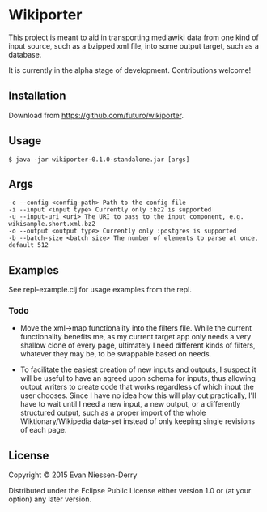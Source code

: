 # Wikiporter

This project is meant to aid in transporting mediawiki data from one kind of
input source, such as a bzipped xml file, into some output target, such as a
database.

It is currently in the alpha stage of development. Contributions welcome!

## Installation

Download from https://github.com/futuro/wikiporter.

## Usage

    $ java -jar wikiporter-0.1.0-standalone.jar [args]

## Args

```
-c --config <config-path> Path to the config file
-i --input <input type> Currently only :bz2 is supported
-u --input-uri <uri> The URI to pass to the input component, e.g. wikisample.short.xml.bz2
-o --output <output type> Currently only :postgres is supported
-b --batch-size <batch size> The number of elements to parse at once, default 512
```

## Examples

See repl-example.clj for usage examples from the repl.

### Todo

* Move the xml->map functionality into the filters file. While the
  current functionality benefits me, as my current target app only
  needs a very shallow clone of every page, ultimately I need
  different kinds of filters, whatever they may be, to be swappable
  based on needs.

* To facilitate the easiest creation of new inputs and outputs, I
suspect it will be useful to have an agreed upon schema for inputs,
thus allowing output writers to create code that works regardless of
which input the user chooses. Since I have no idea how this will play
out practically, I'll have to wait until I need a new input, a new
output, or a differently structured output, such as a proper import of
the whole Wiktionary/Wikipedia data-set instead of only keeping single
revisions of each page.

## License

Copyright © 2015 Evan Niessen-Derry

Distributed under the Eclipse Public License either version 1.0 or (at
your option) any later version.
